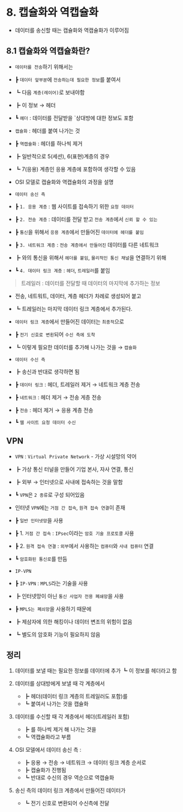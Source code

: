 # 8. 캡슐화와 역캡슐화

- 데이터를 송신할 때는 캡슐화와 역캡슐화가 이루어짐

## 8.1 캡슐화와 역캡슐화란?

- `데이터를 전송`하기 위해서는
- ┣ `데이터 앞부분`에 `전송하는데 필요한 정보`를 붙여서
- ┗ 다음 `계층(레이어)`로 보내야함
- ┣ 이 정보 → 헤더
- ┗ `헤더` : 데이터를 전달받을 `상대방에 대한 정보도 포함

- `캡슐화` : 헤더를 붙여 나가는 것
- ┣ `역캡슐화` : 헤더를 하나씩 제거
- ┣ 일반적으로 5(세션), 6(표현)계층의 경우
- ┗ 7(응용) 계층인 응용 계층에 포함하여 생각할 수 있음

- OSI 모델로 캡슐화와 역캡슐화의 과정을 설명

- `데이터 송신 측`
- ┣ `1. 응용 계층` : 웹 사이트를 접속하기 위한 `요청 데이터`
- ┣ `2. 전송 계층` : 데이터를 전달 받고 `전송 계층`에서 `신뢰 할 수 있는`
- ┣ `통신`을 위해서 `응용 계층`에서 만들어진 `데이터에 헤더를 붙임`
- ┣ `3. 네트워크 계층` : `전송 계층에서 만들어진` 데이터를 다른 네트워크
- ┣ 와의 통신을 위해서 `헤더를 붙임`, `물리적인 통신 채널`을 연결하기 위해
- ┗ `4. 데이터 링크 계층` : `헤더`, `트레일러`를 붙임

> 트레일러 : 데이터를 전달할 때 데이터의 마지막에 추가하는 정보

- 전송, 네트워트, 데이터, 계층 헤더가 차례로 생성되어 붙고
- ┗ 트레일러는 마지막 데이터 링크 계층에서 추가된다.

- `데이터 링크 계층`에서 만들어진 데이터는 `최종적`으로
- ┣ `전기 신호로 변횐`되어 `수신 측에 도착`
- ┗ 이렇게 필요한 데이터를 추가해 나가는 것을 → `캡슐화`

- `데이터 수신 측`
- ┣ 송신과 반대로 생각하면 됨
- ┣ `데이터 링크` : 헤더, 트레일러 제거 → 네트워크 계층 전송
- ┣ `네트워크` : 헤더 제거 → 전송 게층 전송
- ┣ `전송` : 헤더 제거 → 응용 계층 전송
- ┗ `웹 사이트 요청 데이터 수신`

## VPN

- `VPN` : `Virtual Private Network` - 가상 시설망의 약어
- ┣ 가상 통신 터널을 만들어 기업 본사, 자사 연결, 통신
- ┣ 외부 → 인터넷으로 사내에 접속하는 것을 말함
- ┗ `VPN`은 `2 종류`로 구성 되어있음

- 인터넷 `VPN`에는 `거점 간 접속`, `원격 접속 연결`이 존재
- ┣ `일반 인터넷망`을 사용
- ┣ 1. `거점 간 접속` : `IPsec`이라는 `암호 기술 프로토콜` 사용
- ┣ 2. `원격 접속 연결` : `외부`에서 사용하는 `컴퓨터`와 `사내 컴퓨터` 연결
- ┗ `암호화된 통신로`를 만듬

- `IP-VPN`
- ┣ `IP-VPN` : `MPLS`라는 기술을 사용
- ┣ 인터넷망이 아닌 `통신 사업자 전용 폐쇄망`을 사용
- ┣ `MPLS는 폐쇠망`을 사용하기 때문에
- ┣ 제삼자에 의한 해킹이나 데이터 변조의 위험이 없음
- ┗ 별도의 암호화 기능이 필요하지 않음

## 정리

1. 데이터를 보낼 때는 필요한 정보를 데이터에 추가
   ┗ 이 정보를 헤더라고 함

2. 데이터를 상대방에게 보낼 때 각 계층에서

   - ┣ 헤더(데이터 링크 계층의 트레일러도 포함)를
   - ┗ 붙여서 나가는 것을 캡슐화

3. 데이터를 수신할 때 각 계층에서 헤더(트레일러 포함)

   - ┣ 를 하나씩 제거 해 나가는 것을
   - ┗ 역캡슐화라고 부름

4. OSI 모델에서 데이터 송신 측 :

   - ┣ 응용 → 전송 → 네트워크 → 데이터 링크 계층 순서로
   - ┣ 캡슐화가 진행됨
   - ┗ 반대로 수신의 경우 역순으로 역캡슐화

5. 송신 측의 데이터 링크 계층에서 만들어진 데이터가
   - ┗ 전기 신호로 변환되어 수신측에 전달
